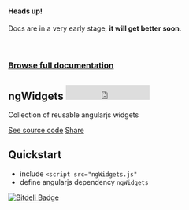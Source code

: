 <section>
  <div class="alert alert-info">
    <h4>Heads up!</h4>
    Docs are in a very early stage, <strong>it will get better soon</strong>.
  </div>
  <br><br>
  <h3 class="doc-link"><a href="http://tomsik.cz/ngWidgets/docs/">Browse full documentation</a></h3>
  <h1>
    ngWidgets
    <iframe src="https://ghbtns.com/github-btn.html?user=cztomsik&amp;repo=ngWidgets&amp;type=watch&amp;count=true&amp;size=large" allowtransparency="true" frameborder="0" scrolling="0" width="170" height="30"></iframe>
  </h1>
  <p class="lead">Collection of reusable angularjs widgets</p>
  <p>
    <a href="https://github.com/cztomsik/ngWidgets/blob/master/index.js" class="btn btn-primary btn-lg">See source code</a>
    <a href="https://twitter.com/share?url=https://github.com/cztomsik/ngWidgets" class="btn btn-default btn-lg">Share</a>
  </p>
</section>

<section>
  <h1>Quickstart</h1>
  <ul>
    <li>include <code>&lt;script src="ngWidgets.js"</code></li>
    <li>define angularjs dependency <code>ngWidgets</code></li>
  </ul>
</section>

[![Bitdeli Badge](https://d2weczhvl823v0.cloudfront.net/cztomsik/ngwidgets/trend.png)](https://bitdeli.com/free "Bitdeli Badge")